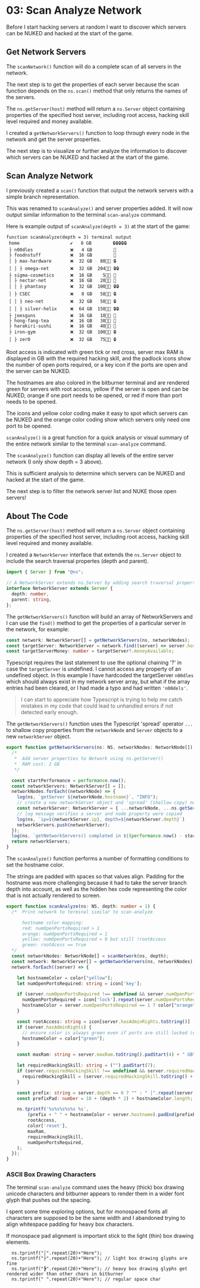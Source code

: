 # 03: Scan Analyze Network

Before I start hacking servers at random I want to discover which servers can be NUKED and hacked at the start of the game.

## Get Network Servers

The `scanNetwork()` function will do a complete scan of all servers in the network.

The next step is to get the properties of each server because the scan function depends on the `ns.scan()` method that only returns the names of the servers.

The `ns.getServer(host)` method will return a `ns.Server` object containing properties of the specified host server, including root access, hacking skill level required and money available.

I created a `getNetworkServers()` function to loop through every node in the network and get the server properties.

The next step is to visualize or further analyze the information to discover which servers can be NUKED and hacked at the start of the game.

## Scan Analyze Network

I previously created a `scan()` function that output the network servers with a simple branch representation. 

This was renamed to `scanAnalyze()` and server properties added. It will now output similar information to the terminal `scan-analyze` command. 

Here is example output of `scanAnalyze(depth = 3)` at the start of the game:

```
function scanAnalyze(depth = 3) terminal output
 home                   ✔️   8 GB        🔒🔒🔒🔒🔒
 ├ n00dles              ❌   4 GB        🔑
 ├ foodnstuff           ❌  16 GB        🔑
 │ ├ max-hardware       ❌  32 GB   80👨‍💻 🔒
 │ │ ├ omega-net        ❌  32 GB  204👨‍💻 🔒🔒
 ├ sigma-cosmetics      ❌  16 GB    5👨‍💻 🔑
 │ ├ nectar-net         ❌  16 GB   20👨‍💻 🔑
 │ │ ├ phantasy         ❌  32 GB  100👨‍💻 🔒🔒
 │ ├ CSEC               ❌   8 GB   58👨‍💻 🔒
 │ │ ├ neo-net          ❌  32 GB   50👨‍💻 🔒
 │ │ ├ silver-helix     ❌  64 GB  150👨‍💻 🔒🔒
 ├ joesguns             ❌  16 GB   10👨‍💻 🔑
 ├ hong-fang-tea        ❌  16 GB   30👨‍💻 🔑
 ├ harakiri-sushi       ❌  16 GB   40👨‍💻 🔑
 ├ iron-gym             ❌  32 GB  100👨‍💻 🔒
 │ ├ zer0               ❌  32 GB   75👨‍💻 🔒
 ```

Root access is indicated with green tick or red cross, server max RAM is displayed in GB with the required hacking skill, and the padlock icons show the number of open ports required, or a key icon if the ports are open and the server can be NUKED.

The hostnames are also colored in the bitburner terminal and are rendered green for servers with root access, yellow if the server is open and can be NUKED, orange if one port needs to be opened, or red if more than port needs to be opened.

The icons and yellow color coding make it easy to spot which servers can be NUKED and the orange color coding show which servers only need one port to be opened.

`scanAnalyze()` is a great function for a quick analysis or visual summary of the entire network similar to the  terminal `scan-analyze` command.

The `scanAnalyze()` function can display all levels of the entire server network (I only show depth = 3 above).

This is sufficient analysis to determine which servers can be NUKED and hacked at the start of the game.

The next step is to filter the network server list and NUKE those open servers!

## About The Code

The `ns.getServer(host)` method will return a `ns.Server` object containing properties of the specified host server, including root access, hacking skill level required and money available.

I created a `NetworkServer` interface that extends the `ns.Server` object to include the search traversal propertes (depth and parent). 

``` typescript
import { Server } from "@ns";

// A NetworkServer extends ns.Server by adding search traversal properties
interface NetworkServer extends Server {
  depth: number,
  parent: string,
};
```

The `getNetworkServers()` function will build an array of NetworkServers and I can use the `find()` method to get the properties of a particular server in the network, for example:

``` typescript
const network: NetworkServer[] = getNetworkServers(ns, networkNodes);
const targetServer: NetworkServer = network.find((server) => server.hostname === 'n00dles');
const targetServerMoney: number = targetServer?.moneyAvailable;
```

Typescript requires the last statement to use the optional chaining '?' in case the `targetServer` is undefined. I cannot access any property of an undefined object. In this example I have hardcoded the targetServer `n00dles` which should always exist in my network server array, but what if the array entries had been cleared, or I had made a typo and had written `'n00dels'`. 

> I can start to appreciate how Typescript is trying to help me catch mistakes in my code that could lead to unhandled errors if not detected early enough.

The `getNetworkServers()` function uses the Typescript 'spread' operator `...` to shallow copy properties from the `networkNode` and `Server` objects to a new `networkServer` object.

``` typescript
export function getNetworkServers(ns: NS, networkNodes: NetworkNode[]): NetworkServer[] {
  /*
   *  Add server properties to Network using ns.getServer()
   *  RAM cost: 2 GB
   */

  const startPerformance = performance.now();
  const networkServers: NetworkServer[] = [];
  networkNodes.forEach((networkNode) => {
    log(ns, `getServer ${networkNode.hostname}`, "INFO"); 
    // create a new networkServer object and 'spread' (shallow copy) node and server properties
    const networkServer: NetworkServer = { ...networkNode, ...ns.getServer(networkNode.hostname)};
    // log message verifies a server and node property were copied
    log(ns, `ip=${networkServer.ip}, depth=${networkServer.depth}`)
    networkServers.push(networkServer);
  });
  log(ns, `getNetworkServers() completed in ${(performance.now() - startPerformance).toFixed(2)} milliseconds`, "SUCCESS");    
  return networkServers;
}

```

The `scanAnalyze()` function performs a number of formatting conditions to set the hostname color. 

The strings are padded with spaces so that values align. Padding for the hostname was more challenging because it had to take the server branch depth into account, as well as the hidden hex code representing the color that is not actually rendered to screen.
 
``` typescript
export function scanAnalyze(ns: NS, depth: number = 1) {
  /*  Print network to terminal similar to scan-analyze

      hostname color mapping:
      red: numOpenPortsRequired > 1
      orange: numOpenPortsRequired = 1
      yellow: numOpenPortsRequired = 0 but still !rootAccess 
      green: rootAcess == true
  */  
  const networkNodes: NetworkNode[] = scanNetwork(ns, depth);
  const network: NetworkServer[] = getNetworkServers(ns, networkNodes);
  network.forEach((server) => {

    let hostnameColor = color["yellow"]; 
    let numOpenPortsRequired: string = icon['key'];

    if (server.numOpenPortsRequired !== undefined && server.numOpenPortsRequired > 0) {
      numOpenPortsRequired = icon['lock'].repeat(server.numOpenPortsRequired);
      hostnameColor = server.numOpenPortsRequired == 1 ? color["orange"] : color["red"];
    } 

    const rootAccess: string = icon[server.hasAdminRights.toString()] ;
    if (server.hasAdminRights) {
      // ensure color is always green even if ports are still locked (eg home)
      hostnameColor = color["green"];
    } 

    const maxRam: string = server.maxRam.toString().padStart(4) + " GB";

    let requiredHackingSkill: string = ("").padStart(7);
    if (server.requiredHackingSkill !== undefined && server.requiredHackingSkill > 1) {
      requiredHackingSkill = (server.requiredHackingSkill.toString() + icon['techno']).padStart(10);
    } 

    const prefix: string = server.depth == 0 ? "" : " │".repeat(server.depth-1) + " ├";
    const prefixPad: number = 18 + (depth * 2) + hostnameColor.length;   

    ns.tprintf('%s%s%s%s%s %s',
        (prefix + " " + hostnameColor + server.hostname).padEnd(prefixPad),
        rootAccess,
        color['reset'],
        maxRam,
        requiredHackingSkill,
        numOpenPortsRequired,
    );
  });
}
```

### ASCII Box Drawing Characters

The terminal `scan-analyze` command uses the heavy (thick) box drawing unicode characters and bitburner appears to render them in a wider font glyph that pushes out the spacing.

I spent some time exploring options, but for monospaced fonts all characters are supposed to be the same width and I abandoned trying to align whitespace padding for heavy box characters.

If monospace pad alignment is important stick to the light (thin) box drawing elements. 

```
  ns.tprintf("│".repeat(20)+"Here");
  ns.tprintf("├".repeat(20)+"Here"); // light box drawing glyphs are fine
  ns.tprintf("┣".repeat(20)+"Here"); // heavy box drawing glyphs get rendered wider than other chars in bitburner
  ns.tprintf(" ".repeat(20)+"Here"); // regular space char
```